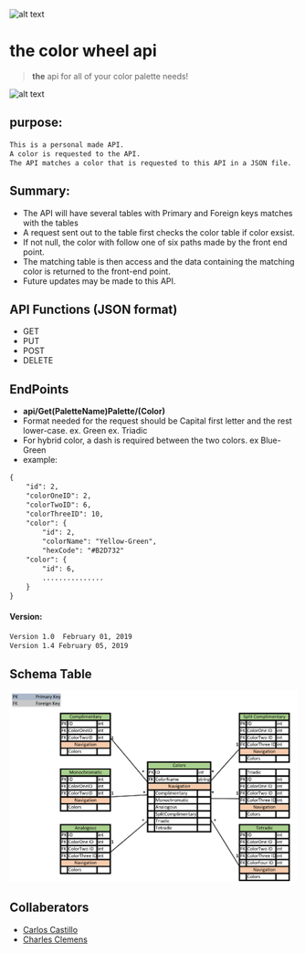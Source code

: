 ![alt text](https://github.com/clothing-color-coordinator/API/blob/master/assets/colorBar1.jpg "Colors")

# the color wheel api

> **the** api for all of your color palette needs!

![alt text](https://github.com/clothing-color-coordinator/API/blob/master/assets/colorBar2.jpg "Colors")

## purpose:
```
This is a personal made API.
A color is requested to the API.
The API matches a color that is requested to this API in a JSON file.
```

## Summary:
- The API will have several tables with Primary and Foreign keys matches with the tables
- A request sent out to the table first checks the color table if color exsist.
- If not null, the color with follow one of six paths made by the front end point.
- The matching table is then access and the data containing the matching color is returned to the front-end point.
- Future updates may be made to this API.

## API Functions (JSON format)
* GET
* PUT
* POST
* DELETE

## EndPoints
- **api/Get(PaletteName)Palette/(Color)**
- Format needed for the request should be Capital first letter and the rest lower-case.  ex. Green
ex. Triadic
- For hybrid color, a dash is required between the two colors. ex Blue-Green
- example:  
```
{
    "id": 2,
    "colorOneID": 2,
    "colorTwoID": 6,
    "colorThreeID": 10,
    "color": {
        "id": 2,
        "colorName": "Yellow-Green",
        "hexCode": "#B2D732"
    "color": {
        "id": 6,
        ...............       
    }
}
```


#### Version:
```
Version 1.0  February 01, 2019
Version 1.4 February 05, 2019
```

## Schema Table
![](assets/MidtermTables.PNG?raw=true)

## Collaberators
* [Carlos Castillo](#castillocarlosr)
* [Charles Clemens](#CClemensJr)